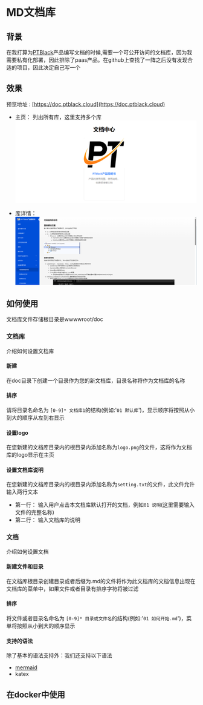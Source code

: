 # MD文档库

## 背景
在我打算为[PTBlack](https://www.ptblack.cloud)产品编写文档的时候,需要一个可公开访问的文档库，因为我需要私有化部署，因此排除了paas产品。在github上查找了一阵之后没有发现合适的项目，因此决定自己写一个

## 效果
预览地址 : [https://doc.ptblack.cloud](https://doc.ptblack.cloud)

- 主页： 列出所有库，这里支持多个库
![index](index.png)

- 库详情：
![detila](detial.png)

## 如何使用
文档库文件存储根目录是wwwwroot/doc 

### 文档库
介绍如何设置文档库
#### 新建
在doc目录下创建一个目录作为您的新文档库，目录名称将作为文档库的名称
#### 排序
请将目录名命名为 ```[0-9]* 文档库1```的结构(例如:'```01 默认库```')，显示顺序将按照从小到大的顺序从左到右显示
#### 设置logo
在您新建的文档库目录内的根目录内添加名称为```logo.png```的文件，这将作为文档库的logo显示在主页
#### 设置文档库说明
在您新建的文档库目录内的根目录内添加名称为```setting.txt```的文件，此文件允许输入两行文本
- 第一行： 输入用户点击本文档库默认打开的文档，例如```01 说明```(这里需要输入文件的完整名称)
- 第二行： 输入文档库的说明

### 文档
介绍如何设置文档
#### 新建文件和目录
在文档库根目录创建目录或者后缀为.md的文件将作为此文档库的文档信息出现在文档库的菜单中，如果文件或者目录有排序字符将被过滤
#### 排序
将文件或者目录名命名为 ```[0-9]* 目录或文件名```的结构(例如:'```01 如何开始.md```')，菜单将按照从小到大的顺序显示
#### 支持的语法
除了基本的语法支持外：我们还支持以下语法
- [mermaid](https://mermaid.nodejs.cn/)
- katex

## 在docker中使用

